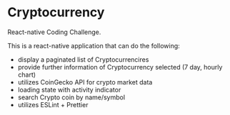 # Cryptocurrency
React-native Coding Challenge.

This is a react-native application that can do the following:
- display a paginated list of Cryptocurrencires
- provide further information of Cryptocurrency selected (7 day, hourly chart)
- utilizes CoinGecko API for crypto market data
- loading state with activity indicator
- search Crypto coin by name/symbol
- utilizes ESLint + Prettier
